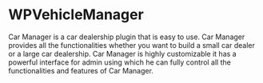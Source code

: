 # WPVehicleManager
Car Manager is a car dealership plugin that is easy to use. Car Manager provides all the functionalities whether you want to build a small car dealer or a large car dealership. Car Manager is highly customizable it has a powerful interface for admin using which he can fully control all the functionalities and features of Car Manager.
